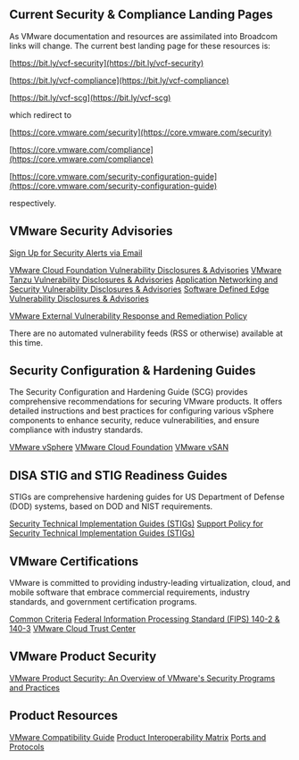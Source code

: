## Current Security & Compliance Landing Pages
As VMware documentation and resources are assimilated into Broadcom links will change. The current best landing page for these resources is:

[https://bit.ly/vcf-security](https://bit.ly/vcf-security)

[https://bit.ly/vcf-compliance](https://bit.ly/vcf-compliance)

[https://bit.ly/vcf-scg](https://bit.ly/vcf-scg)

which redirect to

[https://core.vmware.com/security](https://core.vmware.com/security)

[https://core.vmware.com/compliance](https://core.vmware.com/compliance)

[https://core.vmware.com/security-configuration-guide](https://core.vmware.com/security-configuration-guide)

respectively.

## VMware Security Advisories

[Sign Up for Security Alerts via Email](https://docs.google.com/forms/d/1l5T1Gndw_0olrZa29B0bbRBy7l701YFrW53P-RF9bKo/viewform?edit_requested=true)

[VMware Cloud Foundation Vulnerability Disclosures & Advisories](https://support.broadcom.com/web/ecx/security-advisory?segment=VC)
[VMware Tanzu Vulnerability Disclosures & Advisories](https://support.broadcom.com/web/ecx/security-advisory?segment=VT)
[Application Networking and Security Vulnerability Disclosures & Advisories](https://support.broadcom.com/web/ecx/security-advisory?segment=VA)
[Software Defined Edge Vulnerability Disclosures & Advisories](https://support.broadcom.com/web/ecx/security-advisory?segment=VE)

[VMware External Vulnerability Response and Remediation Policy](https://www.broadcom.com/support/vmware-services/security-response)

There are no automated vulnerability feeds (RSS or otherwise) available at this time.

## Security Configuration & Hardening Guides
The Security Configuration and Hardening Guide (SCG) provides comprehensive recommendations for securing VMware products. It offers detailed instructions and best practices for configuring various vSphere components to enhance security, reduce vulnerabilities, and ensure compliance with industry standards.

[VMware vSphere](https://core.vmware.com/security-configuration-guide)
[VMware Cloud Foundation](https://core.vmware.com/security-configuration-guide)
[VMware vSAN](https://core.vmware.com/security-configuration-guide)

## DISA STIG and STIG Readiness Guides
STIGs are comprehensive hardening guides for US Department of Defense (DOD) systems, based on DOD and NIST requirements.

[Security Technical Implementation Guides (STIGs)](https://www.vmware.com/solutions/security/certifications/stigs)
[Support Policy for Security Technical Implementation Guides (STIGs)](https://knowledge.broadcom.com/external/article?legacyId=94398)

## VMware Certifications
VMware is committed to providing industry-leading virtualization, cloud, and mobile software that embrace commercial requirements, industry standards, and government certification programs.

[Common Criteria](https://www.vmware.com/solutions/security/certifications/common-criteria)
[Federal Information Processing Standard (FIPS) 140-2 & 140-3](https://www.vmware.com/solutions/security/certifications/fips)
[VMware Cloud Trust Center](https://www.vmware.com/info/trust-center#compliance)

## VMware Product Security
[VMware Product Security: An Overview of VMware's Security Programs and Practices](https://www.vmware.com/docs/vmware-product-security-white-paper)

## Product Resources
[VMware Compatibility Guide](https://www.vmware.com/resources/compatibility/search.php)
[Product Interoperability Matrix](https://interopmatrix.vmware.com/Interoperability)
[Ports and Protocols](https://ports.esp.vmware.com/)